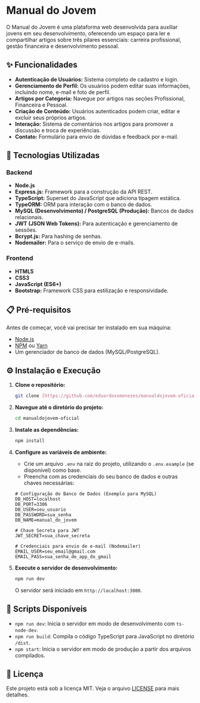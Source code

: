 # Manual do Jovem

O Manual do Jovem é uma plataforma web desenvolvida para auxiliar jovens em seu desenvolvimento, oferecendo um espaço para ler e compartilhar artigos sobre três pilares essenciais: carreira profissional, gestão financeira e desenvolvimento pessoal.

## ✨ Funcionalidades

* **Autenticação de Usuários:** Sistema completo de cadastro e login.
* **Gerenciamento de Perfil:** Os usuários podem editar suas informações, incluindo nome, e-mail e foto de perfil.
* **Artigos por Categoria:** Navegue por artigos nas seções Profissional, Financeira e Pessoal.
* **Criação de Conteúdo:** Usuários autenticados podem criar, editar e excluir seus próprios artigos.
* **Interação:** Sistema de comentários nos artigos para promover a discussão e troca de experiências.
* **Contato:** Formulário para envio de dúvidas e feedback por e-mail.

## 🚀 Tecnologias Utilizadas

### Backend
* **Node.js**
* **Express.js:** Framework para a construção da API REST.
* **TypeScript:** Superset do JavaScript que adiciona tipagem estática.
* **TypeORM:** ORM para interação com o banco de dados.
* **MySQL (Desenvolvimento) / PostgreSQL (Produção):** Bancos de dados relacionais.
* **JWT (JSON Web Tokens):** Para autenticação e gerenciamento de sessões.
* **Bcrypt.js:** Para hashing de senhas.
* **Nodemailer:** Para o serviço de envio de e-mails.

### Frontend
* **HTML5**
* **CSS3**
* **JavaScript (ES6+)**
* **Bootstrap:** Framework CSS para estilização e responsividade.

## 📋 Pré-requisitos

Antes de começar, você vai precisar ter instalado em sua máquina:
* [Node.js](https://nodejs.org/en/)
* [NPM](https://www.npmjs.com/) ou [Yarn](https://yarnpkg.com/)
* Um gerenciador de banco de dados (MySQL/PostgreSQL).

## ⚙️ Instalação e Execução

1.  **Clone o repositório:**
    ```bash
    git clone [https://github.com/eduardoxxmenezes/manualdojovem-oficial.git](https://github.com/eduardoxxmenezes/manualdojovem-oficial.git)
    ```

2.  **Navegue até o diretório do projeto:**
    ```bash
    cd manualdojovem-oficial
    ```

3.  **Instale as dependências:**
    ```bash
    npm install
    ```

4.  **Configure as variáveis de ambiente:**
    * Crie um arquivo `.env` na raiz do projeto, utilizando o `.env.example` (se disponível) como base.
    * Preencha com as credenciais do seu banco de dados e outras chaves necessárias:
    ```env
    # Configuração do Banco de Dados (Exemplo para MySQL)
    DB_HOST=localhost
    DB_PORT=3306
    DB_USER=seu_usuario
    DB_PASSWORD=sua_senha
    DB_NAME=manual_do_jovem

    # Chave Secreta para JWT
    JWT_SECRET=sua_chave_secreta

    # Credenciais para envio de e-mail (Nodemailer)
    EMAIL_USER=seu_email@gmail.com
    EMAIL_PASS=sua_senha_de_app_do_gmail
    ```

5.  **Execute o servidor de desenvolvimento:**
    ```bash
    npm run dev
    ```
    O servidor será iniciado em `http://localhost:3000`.

## 📜 Scripts Disponíveis

* `npm run dev`: Inicia o servidor em modo de desenvolvimento com `ts-node-dev`.
* `npm run build`: Compila o código TypeScript para JavaScript no diretório `/dist`.
* `npm start`: Inicia o servidor em modo de produção a partir dos arquivos compilados.

## 📄 Licença

Este projeto está sob a licença MIT. Veja o arquivo [LICENSE](LICENSE) para mais detalhes.